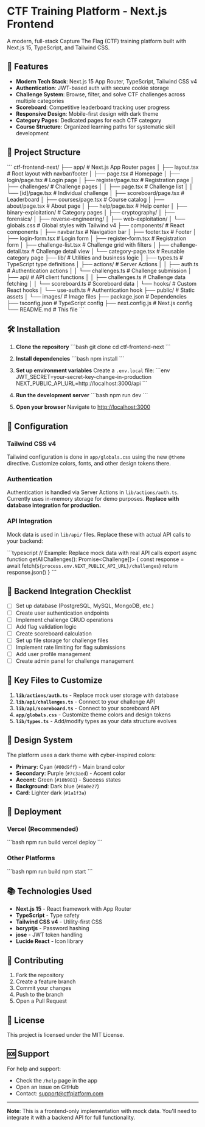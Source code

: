 # CTF Training Platform - Next.js Frontend

A modern, full-stack Capture The Flag (CTF) training platform built with Next.js 15, TypeScript, and Tailwind CSS.

## 🚀 Features

- **Modern Tech Stack**: Next.js 15 App Router, TypeScript, Tailwind CSS v4
- **Authentication**: JWT-based auth with secure cookie storage
- **Challenge System**: Browse, filter, and solve CTF challenges across multiple categories
- **Scoreboard**: Competitive leaderboard tracking user progress
- **Responsive Design**: Mobile-first design with dark theme
- **Category Pages**: Dedicated pages for each CTF category
- **Course Structure**: Organized learning paths for systematic skill development

## 📁 Project Structure

\`\`\`
ctf-frontend-next/
├── app/                          # Next.js App Router pages
│   ├── layout.tsx               # Root layout with navbar/footer
│   ├── page.tsx                 # Homepage
│   ├── login/page.tsx           # Login page
│   ├── register/page.tsx        # Registration page
│   ├── challenges/              # Challenge pages
│   │   ├── page.tsx            # Challenge list
│   │   └── [id]/page.tsx       # Individual challenge
│   ├── scoreboard/page.tsx      # Leaderboard
│   ├── courses/page.tsx         # Course catalog
│   ├── about/page.tsx           # About page
│   ├── help/page.tsx            # Help center
│   ├── binary-exploitation/     # Category pages
│   ├── cryptography/
│   ├── forensics/
│   ├── reverse-engineering/
│   ├── web-exploitation/
│   └── globals.css              # Global styles with Tailwind v4
├── components/                   # React components
│   ├── navbar.tsx               # Navigation bar
│   ├── footer.tsx               # Footer
│   ├── login-form.tsx           # Login form
│   ├── register-form.tsx        # Registration form
│   ├── challenge-list.tsx       # Challenge grid with filters
│   ├── challenge-detail.tsx     # Challenge detail view
│   └── category-page.tsx        # Reusable category page
├── lib/                         # Utilities and business logic
│   ├── types.ts                 # TypeScript type definitions
│   ├── actions/                 # Server Actions
│   │   ├── auth.ts             # Authentication actions
│   │   └── challenges.ts       # Challenge submission
│   ├── api/                     # API client functions
│   │   ├── challenges.ts       # Challenge data fetching
│   │   └── scoreboard.ts       # Scoreboard data
│   └── hooks/                   # Custom React hooks
│       └── use-auth.ts         # Authentication hook
├── public/                      # Static assets
│   └── images/                 # Image files
├── package.json                 # Dependencies
├── tsconfig.json               # TypeScript config
├── next.config.js              # Next.js config
└── README.md                   # This file
\`\`\`

## 🛠️ Installation

1. **Clone the repository**
   \`\`\`bash
   git clone <repository-url>
   cd ctf-frontend-next
   \`\`\`

2. **Install dependencies**
   \`\`\`bash
   npm install
   \`\`\`

3. **Set up environment variables**
   Create a `.env.local` file:
   \`\`\`env
   JWT_SECRET=your-secret-key-change-in-production
   NEXT_PUBLIC_API_URL=http://localhost:3000/api
   \`\`\`

4. **Run the development server**
   \`\`\`bash
   npm run dev
   \`\`\`

5. **Open your browser**
   Navigate to [http://localhost:3000](http://localhost:3000)

## 🔧 Configuration

### Tailwind CSS v4
Tailwind configuration is done in `app/globals.css` using the new `@theme` directive. Customize colors, fonts, and other design tokens there.

### Authentication
Authentication is handled via Server Actions in `lib/actions/auth.ts`. Currently uses in-memory storage for demo purposes. **Replace with database integration for production.**

### API Integration
Mock data is used in `lib/api/` files. Replace these with actual API calls to your backend:

\`\`\`typescript
// Example: Replace mock data with real API calls
export async function getAllChallenges(): Promise<Challenge[]> {
  const response = await fetch(`${process.env.NEXT_PUBLIC_API_URL}/challenges`)
  return response.json()
}
\`\`\`

## 🔐 Backend Integration Checklist

- [ ] Set up database (PostgreSQL, MySQL, MongoDB, etc.)
- [ ] Create user authentication endpoints
- [ ] Implement challenge CRUD operations
- [ ] Add flag validation logic
- [ ] Create scoreboard calculation
- [ ] Set up file storage for challenge files
- [ ] Implement rate limiting for flag submissions
- [ ] Add user profile management
- [ ] Create admin panel for challenge management

## 📝 Key Files to Customize

1. **`lib/actions/auth.ts`** - Replace mock user storage with database
2. **`lib/api/challenges.ts`** - Connect to your challenge API
3. **`lib/api/scoreboard.ts`** - Connect to your scoreboard API
4. **`app/globals.css`** - Customize theme colors and design tokens
5. **`lib/types.ts`** - Add/modify types as your data structure evolves

## 🎨 Design System

The platform uses a dark theme with cyber-inspired colors:
- **Primary**: Cyan (`#00d9ff`) - Main brand color
- **Secondary**: Purple (`#7c3aed`) - Accent color
- **Accent**: Green (`#10b981`) - Success states
- **Background**: Dark blue (`#0a0e27`)
- **Card**: Lighter dark (`#1a1f3a`)

## 🚀 Deployment

### Vercel (Recommended)
\`\`\`bash
npm run build
vercel deploy
\`\`\`

### Other Platforms
\`\`\`bash
npm run build
npm start
\`\`\`

## 📚 Technologies Used

- **Next.js 15** - React framework with App Router
- **TypeScript** - Type safety
- **Tailwind CSS v4** - Utility-first CSS
- **bcryptjs** - Password hashing
- **jose** - JWT token handling
- **Lucide React** - Icon library

## 🤝 Contributing

1. Fork the repository
2. Create a feature branch
3. Commit your changes
4. Push to the branch
5. Open a Pull Request

## 📄 License

This project is licensed under the MIT License.

## 🆘 Support

For help and support:
- Check the `/help` page in the app
- Open an issue on GitHub
- Contact: support@ctfplatform.com

---

**Note**: This is a frontend-only implementation with mock data. You'll need to integrate it with a backend API for full functionality.
